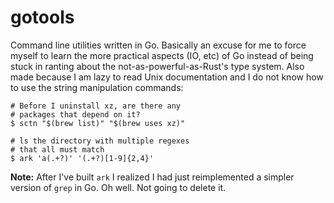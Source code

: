 # gotools

Command line utilities written in Go. Basically an excuse
for me to force myself to learn the more practical aspects
(IO, etc) of Go instead of being stuck in ranting about
the not-as-powerful-as-Rust's type system. Also made because
I am lazy to read Unix documentation and I do not know how
to use the string manipulation commands:

```shell
# Before I uninstall xz, are there any
# packages that depend on it?
$ sctn "$(brew list)" "$(brew uses xz)"

# ls the directory with multiple regexes
# that all must match
$ ark 'a(.+?)' '(.+?)[1-9]{2,4}'
```

**Note:** After I've built `ark` I realized I had just
reimplemented a simpler version of `grep` in Go. Oh
well. Not going to delete it.
